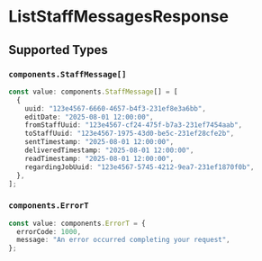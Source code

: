 # ListStaffMessagesResponse


## Supported Types

### `components.StaffMessage[]`

```typescript
const value: components.StaffMessage[] = [
  {
    uuid: "123e4567-6660-4657-b4f3-231ef8e3a6bb",
    editDate: "2025-08-01 12:00:00",
    fromStaffUuid: "123e4567-cf24-475f-b7a3-231ef7454aab",
    toStaffUuid: "123e4567-1975-43d0-be5c-231ef28cfe2b",
    sentTimestamp: "2025-08-01 12:00:00",
    deliveredTimestamp: "2025-08-01 12:00:00",
    readTimestamp: "2025-08-01 12:00:00",
    regardingJobUuid: "123e4567-5745-4212-9ea7-231ef1870f0b",
  },
];
```

### `components.ErrorT`

```typescript
const value: components.ErrorT = {
  errorCode: 1000,
  message: "An error occurred completing your request",
};
```

